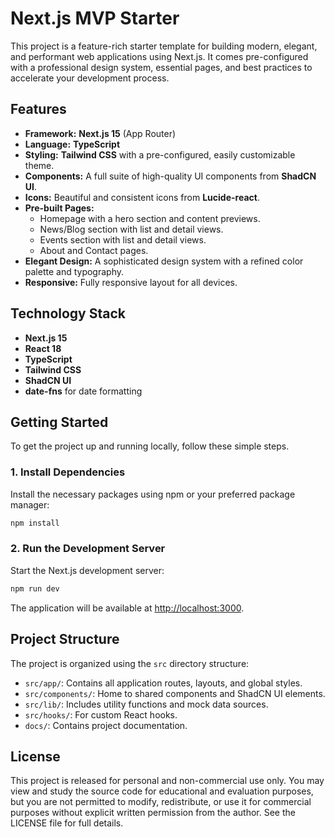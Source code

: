 # Next.js MVP Starter

This project is a feature-rich starter template for building modern, elegant, and performant web applications using Next.js. It comes pre-configured with a professional design system, essential pages, and best practices to accelerate your development process.

## Features

- **Framework:** **Next.js 15** (App Router)
- **Language:** **TypeScript**
- **Styling:** **Tailwind CSS** with a pre-configured, easily customizable theme.
- **Components:** A full suite of high-quality UI components from **ShadCN UI**.
- **Icons:** Beautiful and consistent icons from **Lucide-react**.
- **Pre-built Pages:**
  - Homepage with a hero section and content previews.
  - News/Blog section with list and detail views.
  - Events section with list and detail views.
  - About and Contact pages.
- **Elegant Design:** A sophisticated design system with a refined color palette and typography.
- **Responsive:** Fully responsive layout for all devices.

## Technology Stack

- **Next.js 15**
- **React 18**
- **TypeScript**
- **Tailwind CSS**
- **ShadCN UI**
- **date-fns** for date formatting

## Getting Started

To get the project up and running locally, follow these simple steps.

### 1. Install Dependencies

Install the necessary packages using npm or your preferred package manager:

```bash
npm install
```

### 2. Run the Development Server

Start the Next.js development server:

```bash
npm run dev
```

The application will be available at [http://localhost:3000](http://localhost:3000).

## Project Structure

The project is organized using the `src` directory structure:

- `src/app/`: Contains all application routes, layouts, and global styles.
- `src/components/`: Home to shared components and ShadCN UI elements.
- `src/lib/`: Includes utility functions and mock data sources.
- `src/hooks/`: For custom React hooks.
- `docs/`: Contains project documentation.

## License

This project is released for personal and non-commercial use only. You may view and study the source code for educational and evaluation purposes, but you are not permitted to modify, redistribute, or use it for commercial purposes without explicit written permission from the author. See the LICENSE file for full details.
